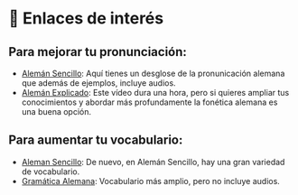 # 🔗 Enlaces de interés

## Para mejorar tu pronunciación:

- [Alemán Sencillo](https://www.alemansencillo.com/la-pronunciacion-en-aleman): Aquí tienes un desglose de la pronunicación alemana que además de ejemplos, incluye audios.
- [Alemán Explicado](https://www.youtube.com/watch?v=2FXmmOgq-7I): Este vídeo dura una hora, pero si quieres ampliar tus conocimientos y abordar más profundamente la fonética alemana es una buena opción.

## Para aumentar tu vocabulario:

- [Aleman Sencillo](https://www.alemansencillo.com/glosarios): De nuevo, en Alemán Sencillo, hay una gran variedad de vocabulario.
- [Gramática Alemana](https://www.gramatica-alemana.es/vocabulario/): Vocabulario más amplio, pero no incluye audios. 